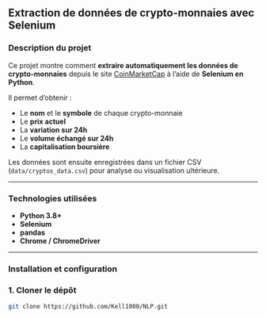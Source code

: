 ## Extraction de données de crypto-monnaies avec Selenium

### Description du projet
Ce projet montre comment **extraire automatiquement les données de crypto-monnaies** depuis le site [CoinMarketCap](https://coinmarketcap.com/) à l’aide de **Selenium en Python**.

Il permet d’obtenir :
- Le **nom** et le **symbole** de chaque crypto-monnaie  
- Le **prix actuel**  
- La **variation sur 24h**  
- Le **volume échangé sur 24h**  
- La **capitalisation boursière**

Les données sont ensuite enregistrées dans un fichier CSV (`data/cryptos_data.csv`) pour analyse ou visualisation ultérieure.

---

### Technologies utilisées
- **Python 3.8+**
- **Selenium**
- **pandas**
- **Chrome / ChromeDriver**

---

### Installation et configuration

### 1. Cloner le dépôt
```bash
git clone https://github.com/Kell1000/NLP.git
